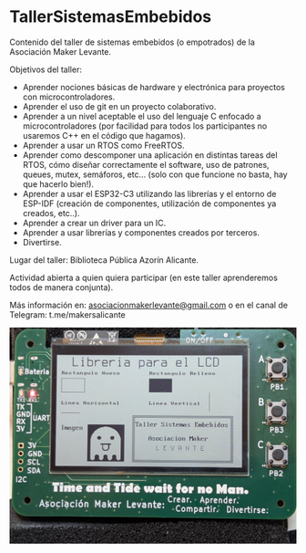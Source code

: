# TallerSistemasEmbebidos
Contenido del taller de sistemas embebidos (o empotrados) de la Asociación Maker Levante.

Objetivos del taller:

- Aprender nociones básicas de hardware y electrónica para proyectos con microcontroladores.
- Aprender el uso de git en un proyecto colaborativo.
- Aprender a un nivel aceptable el uso del lenguaje C enfocado a microcontroladores (por facilidad para todos los participantes no usaremos C++ en el código que hagamos).
- Aprender a usar un RTOS como FreeRTOS.
- Aprender como descomponer una aplicación en distintas tareas del RTOS, cómo diseñar correctamente el software, uso de patrones, queues, mutex, semáforos, etc... (solo con que funcione no basta, hay que hacerlo bien!).
- Aprender a usar el ESP32-C3 utilizando las librerías y el entorno de ESP-IDF (creación de componentes, utilización de componentes ya creados, etc..).
- Aprender a crear un driver para un IC.
- Aprender a usar librerías y componentes creados por terceros.
- Divertirse.

Lugar del taller: Biblioteca Pública Azorín Alicante. 

Actividad abierta a quien quiera participar (en este taller aprenderemos todos de manera conjunta).

Más información en: asociacionmakerlevante@gmail.com o en el canal de Telegram: t.me/makersalicante

<img src="https://github.com/AsociacionMakerLevante/TallerSistemasEmbebidos/blob/main/Imagenes/LCD1.jpg" width="750">




